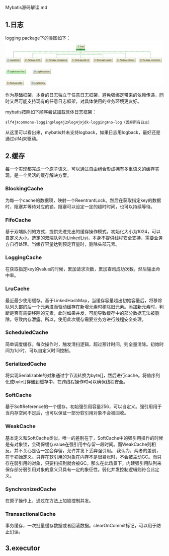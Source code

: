 Mybatis源码解读.md

## 1.日志
logging package下的类图如下：
![日志类图](../static/logClassDiagram.png)

作为基础框架，本身的日志独立于任意日志框架，避免强绑定带来的依赖传递，同时又尽可能支持现有的任意日志框架，对具体使用的业务环境更友好。

mybatis按照如下顺序尝试加载具体日志框架：
    
    slf4j》commons-logging》log4j2》log4j》jdk-logging》no-log（丢弃所有日志）

从这里可以看出来，mybatis并未支持logback，如果日志用logback，最好还是通过slf4j来驱动。

## 2.缓存
每一个实现都完成一个原子语义，可以通过自由组合形成拥有多重语义的缓存实现，是一个灵活的缓存解决方案。
### BlockingCache
为每一个cache的数据项，映射一个ReentrantLock。然后在获取指定key的数据时，阻塞并等待对应的锁。阻塞可以设定一定的超时时间，也可以持续等待。

### FifoCache
基于双端队列的方式，提供先进先出的缓存操作模式。初始化大小为1024，可以自定义大小。选定的双端队列为LinkedList，本身不提供线程安全支持，需要业务方自行处理。当缓存容量达到预定容量时，删除头部元素。

### LoggingCache
在获取指定key的value的时候，累加请求次数，累加查询成功次数，然后输出命中率。

### LruCache
最近最少使用缓存。基于LinkedHashMap，当缓存容量超出初始容量后，将移除队列头部的后一个元素进而驱动缓存在新增元素时移除旧元素。添加新元素时，判断是否有需要移除的元素，此时如果并发，可能导致缓存中的部分数据无法被删除，导致内存泄露。所以，使用此次缓存需要业务方进行线程安全处理。

### ScheduledCache
简单调度缓存。每次操作时，触发清扫逻辑，超过预计时间，则全量清除。初始时间为1小时，可以自定义时间控制。

### SerializedCache
将实现Serializable的对象通过字节流转换为byte[]，然后进行cache。将值序列化成byte[]存储到缓存中，在跨线程操作时可以确保线程安全。

### SoftCache
基于SoftReference的一个缓存，初始强引用容量256，可以自定义。强引用用于当内存空间不足后，也可以保证一部分软引用对象不会被回收。

### WeakCache
基本定义和SoftCache类似。唯一的差别在于，SoftCache中的强引用操作的时候是有对象锁，会确保缓存value在强引用中存留一段时间。而WeakCache则相反，并不关心是否一定会存留，允许并发下丢弃强引用。
我认为，两者的差别，在于初始定义。只存在软引用的对象在内存不是很紧张时，不会被主动GC。而只存在弱引用的对象，只要扫描到就会被GC。那么在此场景下，内建强引用队列来保存部分弱引用对象的意义只具有一定的象征性。弱化并发控制逻辑则符合此定义。

### SynchronizedCache
在原子操作上，通过在方法上加锁控制并发。

### TransactionalCache
事务缓存，一次批量缓存数据或者回滚数据。clearOnCommit标记，可以用于防止幻读。

## 3.executor
